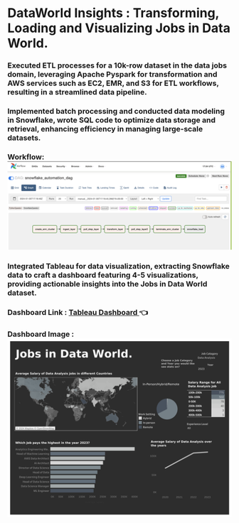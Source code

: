 # DataWorld Insights : Transforming, Loading and Visualizing Jobs in Data World.

### Executed ETL processes for a 10k-row dataset in the data jobs domain, leveraging Apache Pyspark for transformation and AWS services such as EC2, EMR, and S3 for ETL workflows, resulting in a streamlined data pipeline.

### Implemented batch processing and conducted data modeling in Snowflake, wrote SQL code to optimize data storage and retrieval, enhancing efficiency in managing large-scale datasets.

### Workflow:![Image](Airflow.png)

### Integrated Tableau for data visualization, extracting Snowflake data to craft a dashboard featuring 4-5 visualizations, providing actionable insights into the Jobs in Data World dataset.

### Dashboard Link :  [Tableau Dashboard ](https://public.tableau.com/app/profile/harshitha.b.nagaraj/viz/JobsinDataWorld/MainDashboard)  👈


### Dashboard Image : ![Image2](MainDashboard.png)



